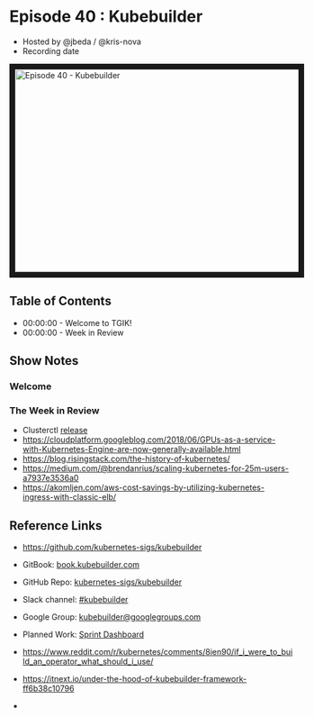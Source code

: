 # Episode 40 : Kubebuilder

- Hosted by @jbeda / @kris-nova
- Recording date

<!--- Thumbnailed embed of the video, n8Xo_ghCIOSY is the video id from the youtube url
Note the 0.jpg for the thumbnail --->

<a href="http://www.youtube.com/watch?feature=player_embedded&v=N-lTSk1bGAg
" target="_blank"><img src="http://img.youtube.com/vi/N-lTSk1bGAg/0.jpg" 
alt="Episode 40 - Kubebuilder" width="640" height="360" border="10" /></a>

## Table of Contents

- 00:00:00 - Welcome to TGIK!
- 00:00:00 - Week in Review

## Show Notes

### Welcome
### The Week in Review

- Clusterctl [release](https://github.com/kubernetes-sigs/cluster-api)
- https://cloudplatform.googleblog.com/2018/06/GPUs-as-a-service-with-Kubernetes-Engine-are-now-generally-available.html
- https://blog.risingstack.com/the-history-of-kubernetes/
- https://medium.com/@brendanrius/scaling-kubernetes-for-25m-users-a7937e3536a0
- https://akomljen.com/aws-cost-savings-by-utilizing-kubernetes-ingress-with-classic-elb/

## Reference Links

- https://github.com/kubernetes-sigs/kubebuilder
- GitBook: [book.kubebuilder.com](http://book.kubebuilder.io)
- GitHub Repo: [kubernetes-sigs/kubebuilder](https://github.com/kubernetes-sigs/kubebuilder)
- Slack channel: [#kubebuilder](http://slack.k8s.io/#kubebuilder)
- Google Group: [kubebuilder@googlegroups.com](https://groups.google.com/forum/#!forum/kubebuilder)
- Planned Work: [Sprint Dashboard](https://github.com/kubernetes-sigs/kubebuilder/projects/1)

- https://www.reddit.com/r/kubernetes/comments/8ien90/if_i_were_to_build_an_operator_what_should_i_use/
- https://itnext.io/under-the-hood-of-kubebuilder-framework-ff6b38c10796
- 